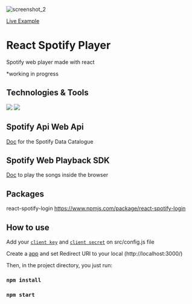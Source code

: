 ![screenshot_2](https://i.imgur.com/G6awvsH.png)

[Live Example](https://kenjikatahira.github.io/react-spotify-player/)

# React Spotify Player

Spotify web player made with react

*working in progress

## Technologies & Tools

![](https://img.shields.io/badge/Code-Javascript-informational?style=flat&logo=javascript&logoColor=white&color=2bbc8a)
![](https://img.shields.io/badge/Code-React-informational?style=flat&logo=react&logoColor=white&color=2bbc8a)

## Spotify Api Web Api
[Doc](https://developer.spotify.com/documentation/web-api/)
for the Spotify Data Catalogue

## Spotify Web Playback SDK

[Doc](https://developer.spotify.com/documentation/web-playback-sdk/reference/) to play the songs inside the browser

## Packages

react-spotify-login
https://www.npmjs.com/package/react-spotify-login

## How to use
Add your [`client key`](https://developer.spotify.com/dashboard/applications) and [`client secret`](https://developer.spotify.com/dashboard/applications) on src/config.js file

Create a [app](https://developer.spotify.com/dashboard/applications) and set Redirect URI to your local (http://localhost:3000/)

Then, in the project directory, you just run:

### `npm install`
### `npm start`

